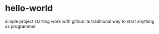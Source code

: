 # hello-world
simple project starting work with github
its traditional way to start anything as programmer
